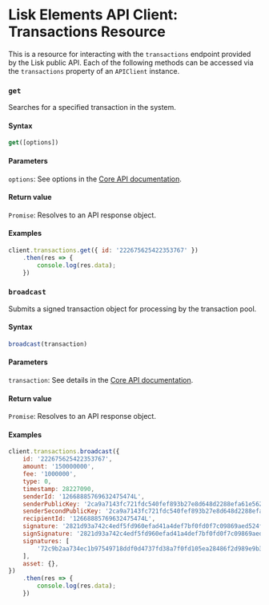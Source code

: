 # Lisk Elements API Client: Transactions Resource

This is a resource for interacting with the `transactions` endpoint provided by the Lisk public API. Each of the following methods can be accessed via the `transactions` property of an `APIClient` instance.

### `get`

Searches for a specified transaction in the system.

#### Syntax

```js
get([options])
```

#### Parameters

`options`: See options in the [Core API documentation](/documentation/lisk-core/user-guide/api/1-0).

#### Return value

`Promise`: Resolves to an API response object.

#### Examples

```js
client.transactions.get({ id: '222675625422353767' })
    .then(res => {
        console.log(res.data);
    })
```

### `broadcast`

Submits a signed transaction object for processing by the transaction pool.

#### Syntax

```js
broadcast(transaction)
```

#### Parameters

`transaction`: See details in the [Core API documentation](/documentation/lisk-core/user-guide/api/1-0).

#### Return value

`Promise`: Resolves to an API response object.

#### Examples

```js
client.transactions.broadcast({
    id: '222675625422353767',
    amount: '150000000',
    fee: '1000000',
    type: 0,
    timestamp: 28227090,
    senderId: '12668885769632475474L',
    senderPublicKey: '2ca9a7143fc721fdc540fef893b27e8d648d2288efa61e56264edf01a2c23079',
    senderSecondPublicKey: '2ca9a7143fc721fdc540fef893b27e8d648d2288efa61e56264edf01a2c23079',
    recipientId: '12668885769632475474L',
    signature: '2821d93a742c4edf5fd960efad41a4def7bf0fd0f7c09869aed524f6f52bf9c97a617095e2c712bd28b4279078a29509b339ac55187854006591aa759784c205',
    signSignature: '2821d93a742c4edf5fd960efad41a4def7bf0fd0f7c09869aed524f6f52bf9c97a617095e2c712bd28b4279078a29509b339ac55187854006591aa759784c205',
    signatures: [
        '72c9b2aa734ec1b97549718ddf0d4737fd38a7f0fd105ea28486f2d989e9b3e399238d81a93aa45c27309d91ce604a5db9d25c9c90a138821f2011bc6636c60a',
    ],
    asset: {},
})
    .then(res => {
        console.log(res.data);
    })
```
